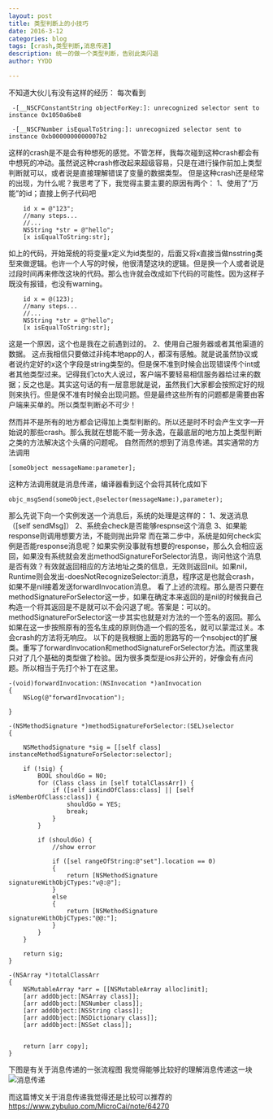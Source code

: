 ```yaml
---
layout: post
title: 类型判断上的小技巧
date: 2016-3-12
categories: blog
tags: [crash,类型判断,消息传递]
description: 统一的做一个类型判断，告别此类闪退
author: YYDD

---
```


 不知道大伙儿有没有这样的经历：
 每次看到
````
 -[__NSCFConstantString objectForKey:]: unrecognized selector sent to instance 0x1050a6be8
 ````
````
 -[__NSCFNumber isEqualToString:]: unrecognized selector sent to instance 0xb0000000000007b2
 ````
这样的crash是不是会有种想死的感觉。不管怎样，我每次碰到这种crash都会有中想死的冲动。虽然说这种crash修改起来超级容易，只是在进行操作前加上类型判断就可以，或者说是直接理解错误了变量的数据类型。
但是这种crash还是经常的出现，为什么呢？我思考了下，我觉得主要主要的原因有两个：
1、使用了“万能”的id；直接上例子代码吧
````
    id x = @"123";
    //many steps...
    //...
    NSString *str = @"hello";
    [x isEqualToString:str];
````
如上的代码，开始笼统的将变量x定义为id类型的，后面又将x直接当做nsstring类型来做逻辑。也许一个人写的时候，他很清楚这块的逻辑。但是换一个人或者说是过段时间再来修改这块的代码。那么也许就会改成如下代码的可能性。因为这样子既没有报错，也没有warning。
````
    id x = @(123);
    //many steps...
    //...
    NSString *str = @"hello";
    [x isEqualToString:str];
````
这是一个原因，这个也是我在之前遇到过的。
2、使用自己服务器或者其他渠道的数据。
这点我相信只要做过非纯本地app的人，都深有感触。就是说虽然协议或者说约定好的x这个字段是string类型的。但是保不准到时候会出现错误传个int或者其他类型过来。记得我们cto大人说过，客户端不要轻易相信服务器给过来的数据；反之也是。其实这句话的有一层意思就是说，虽然我们大家都会按照定好的规则来执行。但是保不准有时候会出现问题。但是最终这些所有的问题都是需要由客户端来买单的。所以类型判断必不可少！

然而并不是所有的地方都会记得加上类型判断的。所以还是时不时会产生文字一开始说的那些crash。那么我就在想能不能一劳永逸，在最底层的地方加上类型判断之类的方法解决这个头痛的问题呢。
自然而然的想到了消息传递。其实通常的方法调用
````
[someObject messageName:parameter];
````
这种方法调用就是消息传递，编译器看到这个会将其转化成如下
````
objc_msgSend(someObject,@selector(messageName:),parameter);
````
那么先说下向一个实例发送一个消息后，系统的处理是这样的：
1、发送消息（[self sendMsg]）
2、系统会check是否能够respnse这个消息
3、如果能response则调用想要方法，不能则抛出异常
而在第二步中，系统是如何check实例是否能response消息呢？如果实例没事就有想要的response，那么久会相应返回，如果没有系统就会发出methodSignatureForSelector消息，询问他这个消息是否有效？有效就返回相应的方法地址之类的信息，无效则返回nil。如果nil，Runtime则会发出-doesNotRecognizeSelector:消息，程序这是也就会crash，如果不是nil接着发送forwardInvocation消息。
看了上述的流程。那么是否只要在methodSignatureForSelector这一步，如果在确定本来返回的是nil的时候我自己构造一个将其返回是不是就可以不会闪退了呢。答案是：可以的。methodSignatureForSelector这一步其实也就是对方法的一个签名的返回。那么如果在这一步按照原有的签名生成的原则伪造一个假的签名，就可以蒙混过关。本会crash的方法将无响应。
以下的是我根据上面的思路写的一个nsobject的扩展类。重写了forwardInvocation和methodSignatureForSelector方法。而这里我只对了几个基础的类型做了检验。因为很多类型是ios非公开的，好像会有点问题。所以相当于先打个补丁在这里。

````
-(void)forwardInvocation:(NSInvocation *)anInvocation
{
    NSLog(@"forwardInvocation");

}

-(NSMethodSignature *)methodSignatureForSelector:(SEL)selector
{
    
    NSMethodSignature *sig = [[self class] instanceMethodSignatureForSelector:selector];

    if (!sig) {
        BOOL shouldGo = NO;
        for (Class class in [self totalClassArr]) {
            if ([self isKindOfClass:class] || [self isMemberOfClass:class]) {
                shouldGo = YES;
                break;
            }
        }

        if (shouldGo) {
            //show error
                        
            if ([sel rangeOfString:@"set"].location == 0)
            {
                return [NSMethodSignature signatureWithObjCTypes:"v@:@"];
            }
            else
            {
                return [NSMethodSignature signatureWithObjCTypes:"@@:"];
            }
        }
    }
    
    return sig;
}

-(NSArray *)totalClassArr
{
    NSMutableArray *arr = [[NSMutableArray alloc]init];
    [arr addObject:[NSArray class]];
    [arr addObject:[NSNumber class]];
    [arr addObject:[NSString class]];
    [arr addObject:[NSDictionary class]];
    [arr addObject:[NSSet class]];


    return [arr copy];
}
````


下图是有关于消息传递的一张流程图
我觉得能够比较好的理解消息传递这一块
![消息传递](http://7xrcp9.com1.z0.glb.clouddn.com/blogimage_note64270_1.png?imageView2/2/w/800/q/75)

而这篇博文关于消息传递我觉得还是比较可以推荐的 https://www.zybuluo.com/MicroCai/note/64270





